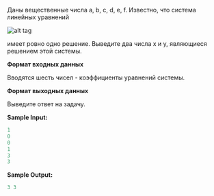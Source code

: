 Даны вещественные числа a, b, c, d, e, f. Известно, что система линейных уравнений

![alt tag](https://github.com/Xelerezex/learning-space/tree/learning-space/stepik-courses/stepik-introduction-to-programming-c%2B%2B/1.6.real-numbers/step-9/Source/task_11_formula.png)

имеет ровно одно решение. Выведите два числа x и y, являющиеся решением этой системы.

**Формат входных данных**

Вводятся шесть чисел - коэффициенты уравнений системы.

**Формат выходных данных**

Выведите ответ на задачу.

**Sample Input:**

```cpp
1
0
0
1
3
3
```


**Sample Output:**

```cpp
3 3
```


